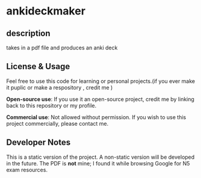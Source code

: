 # ankideckmaker

## description 
takes in a pdf file and produces an anki deck

## License & Usage
Feel free to use this code for learning or personal projects.(if you ever make it puplic or make a respository , credit me )

**Open-source use**: If you use it  an open-source project, credit me by linking back to this repository or my profile.

**Commercial use**: Not allowed without permission. If you wish to use this project commercially, please contact me.

## Developer Notes
This is a static version of the project. A non-static version will be developed in the future.
The  PDF is **not** mine; I found it while browsing Google for N5 exam resources.
